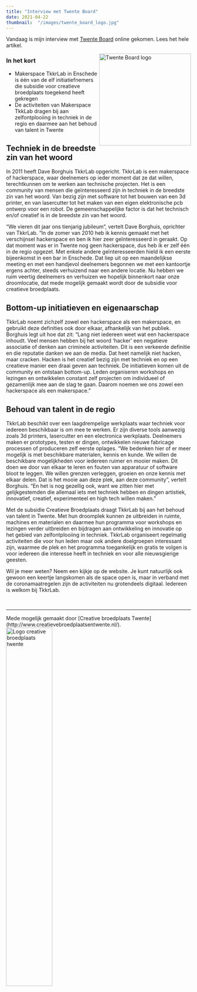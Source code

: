```yaml
---
title: "Interview met Twente Board"
date: 2021-04-22
thumbnail:  "/images/twente_board_logo.jpg"
---
```


Vandaag is mijn interview met 
[Twente Board](https://www.twente.com/twente-board/techniek-toegankelijk-maken-voor-iedereen-met-makerspace-tkkrlab) online gekomen. Lees het hele artikel. 
<!--more-->

<img alt="Twente Board logo" src="/images/twente_board_logo.jpg" width="250px" height="250px" style="float: right;">

### In het kort
* Makerspace TkkrLab in Enschede is één van de elf initiatiefnemers die subsidie voor creatieve broedplaats toegekend heeft gekregen
* De activiteiten van Makerspace TkkLab dragen bij aan zelfontplooiing in techniek in de regio en daarmee aan het behoud van talent in Twente


## Techniek in de breedste zin van het woord
In 2011 heeft Dave Borghuis TkkrLab opgericht. TkkrLab is een makerspace of hackerspace, waar deelnemers op ieder moment dat ze dat willen, terechtkunnen om te werken aan technische projecten. Het is een community van mensen die geïnteresseerd zijn in techniek in de breedste zin van het woord. Van bezig zijn met software tot het bouwen van een 3d printer, en van lasercutter tot het maken van een eigen elektronische pcb ontwerp voor een robot. De gemeenschappelijke factor is dat het technisch en/of creatief is in de breedste zin van het woord.

 

“We vieren dit jaar ons tienjarig jubileum”, vertelt Dave Borghuis, oprichter van TkkrLab. “In de zomer van 2010 heb ik kennis gemaakt met het verschijnsel hackerspace en ben ik hier zeer geïnteresseerd in geraakt. Op dat moment was er in Twente nog geen hackerspace, dus heb ik er zelf één in de regio opgezet. Met enkele andere geïnteresseerden hield ik een eerste bijeenkomst in een bar in Enschede. Dat liep uit op een maandelijkse meeting en met een handjevol deelnemers begonnen we met een kantoortje ergens achter, steeds verhuizend naar een andere locatie. Nu hebben we ruim veertig deelnemers en verhuizen we hopelijk binnenkort naar onze droomlocatie, dat mede mogelijk gemaakt wordt door de subsidie voor creatieve broedplaats.


## Bottom-up initiatieven en eigenaarschap
TkkrLab noemt zichzelf zowel een hackerspace als een makerspace, en gebruikt deze definities ook door elkaar, afhankelijk van het publiek. Borghuis legt uit hoe dat zit: “Lang niet iedereen weet wat een hackerspace inhoudt. Veel mensen hebben bij het woord ‘hacker’ een negatieve associatie of denken aan criminele activiteiten. Dit is een verkeerde definitie en die reputatie danken we aan de media. Dat heet namelijk niet hacken, maar cracken. Hacken is het creatief bezig zijn met techniek en op een creatieve manier een draai geven aan techniek. De initiatieven komen uit de community en ontstaan bottom-up. Leden organiseren workshops en lezingen en ontwikkelen constant zelf projecten om individueel of gezamenlijk mee aan de slag te gaan. Daarom noemen we ons zowel een hackerspace als een makerspace.”

## Behoud van talent in de regio
TkkrLab beschikt over een laagdrempelige werkplaats waar techniek voor iedereen beschikbaar is om mee te werken. Er zijn diverse tools aanwezig zoals 3d printers, lasercutter en een electronica werkplaats. Deelnemers maken er prototypes, testen er dingen, ontwikkelen nieuwe fabricage processen of produceren zelf eerste oplages. “We bedenken hier of er meer mogelijk is met beschikbare materialen, kennis en kunde. We willen de beschikbare mogelijkheden voor iedereen ruimer en mooier maken. Dit doen we door van elkaar te leren en fouten van apparatuur of software bloot te leggen. We willen grenzen verleggen, groeien en onze kennis met elkaar delen. Dat is het mooie aan deze plek, aan deze community”, vertelt Borghuis. “En het is nog gezellig ook, want we zitten hier met gelijkgestemden die allemaal iets met techniek hebben en dingen artistiek, innovatief, creatief, experimenteel en high tech willen maken.”

Met de subsidie Creatieve Broedplaats draagt TkkrLab bij aan het behoud van talent in Twente. Met hun droomplek kunnen ze uitbreiden in ruimte, machines en materialen en daarmee hun programma voor workshops en lezingen verder uitbreiden en bijdragen aan ontwikkeling en innovatie op het gebied van zelfontplooiing in techniek. TkkrLab organiseert regelmatig activiteiten die voor hun leden maar ook andere doelgroepen interessant zijn, waarmee de plek en het programma toegankelijk en gratis te volgen is voor iedereen die interesse heeft in techniek en voor alle nieuwsgierige geesten.

Wil je meer weten? Neem een kijkje op de website. Je kunt natuurlijk ook gewoon een keertje langskomen als de space open is, maar in verband met de coronamaatregelen zijn de activiteiten nu grotendeels digitaal. Iedereen is welkom bij TkkrLab.


<br>
<hr>
Mede mogelijk gemaakt door [Creative broedplaats Twente](http://www.creatievebroedplaatsentwente.nl/).

<img width=50% src="/images/Logo-Creatieve-Broedplaatsen-Twente.jpg"  alt="Logo creative broedplaats twente">